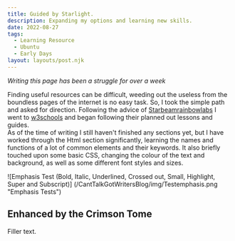 ```yaml
---
title: Guided by Starlight.
description: Expanding my options and learning new skills.
date: 2022-08-27
tags:
  - Learning Resource
  - Ubuntu
  - Early Days
layout: layouts/post.njk
---
```

<!-- To inlcude in first section: w3chools, html, limited css, image examples of code, mention keywords and elements -->
<i>Writing this page has been a struggle for over a week</i>

Finding useful resources can be difficult, weeding out the useless from the boundless pages of the internet is no easy task. So, I took the simple path and asked for direction. Following the advice of [Starbeamrainbowlabs](https://starbeamrainbowlabs.com/) <!-- Link to her page --> I went to [w3schools](https://www.w3schools.com/) <!-- Another link xP --> and began following their planned out lessons and guides. 
<br>
As of the time of writing I still haven't finished any sections yet, but I have worked through the Html section significantly, learning the names and functions of a lot of common elements and their keywords. It also briefly touched upon some basic CSS, changing the colour of the text and background, as well as some different font styles and sizes. 
<!-- Add some images of the css colour and font test work done prior -->
<!--![alt text](Image.Link "Logo Title Text 1")-->
<!--
```python
s = "Python syntax highlighting"
print s
```
-->
![Emphasis Test (Bold, Italic, Underlined, Crossed out, Small, Highlight, Super and Subscript)] (/CantTalkGotWritersBlog/img/Testemphasis.png "Emphasis Tests")
## Enhanced by the Crimson Tome
<!-- To include in second section: Robyn did all the work, usb drive failed xP, Ubuntu, customisable and lightweight, clean desktop xD  -->

Filler text.

<!-- __excludehullblogs__ -->
